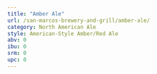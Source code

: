 ```yaml
---
title: "Amber Ale"
url: /san-marcos-brewery-and-grill/amber-ale/
category: North American Ale
style: American-Style Amber/Red Ale
abv: 0
ibu: 0
srm: 0
upc: 0
---
```


